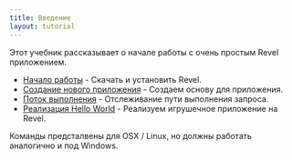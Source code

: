 ```yaml
---
title: Введение
layout: tutorial
---
```


Этот учебник рассказывает о начале работы с очень простым Revel приложением.

* [Начало работы](gettingstarted.html) - Скачать и установить Revel.
* [Создание нового приложения](createapp.html) - Создаем основу для приложения.
* [Поток выполнения](requestflow.html) - Отслеживание пути выполнения запроса.
* [Реализация Hello World](firstapp.html) - Реализуем игрушечное приложение на Revel.

Команды предсталвены для OSX / Linux, но должны работать аналогично и под Windows.
